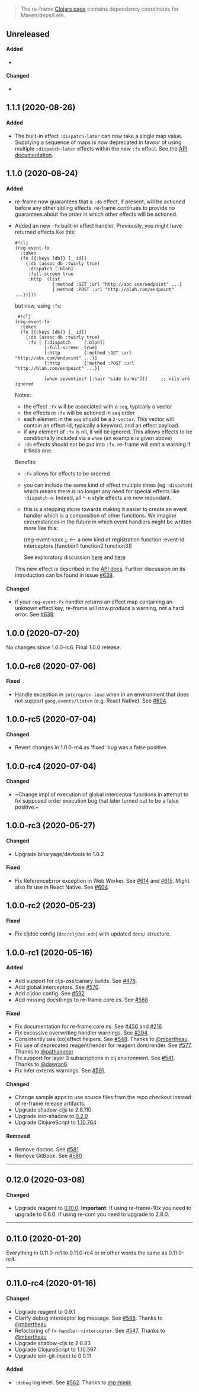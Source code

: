 
<!-- leave this H1 here. It stops mkdocs putting in a Title at the top.
     It needs to be at the top of the file otherwise it breaks the 
     table of contents on the right hand side. -->
#

> The re-frame [Clojars page](https://clojars.org/re-frame/) contains dependency coordinates for Maven/deps/Lein.

## Unreleased

#### Added

  - 

#### Changed

  - 

## 1.1.1 (2020-08-26)

#### Added

- The built-in effect `:dispatch-later` can now take a single map value. 
  Supplying a sequence of maps is now deprecated in favour of using multiple `:dispatch-later` effects within the new 
  `:fx` effect. See the [API documentation](http://day8.github.io/re-frame/api-builtin-effects/#dispatch-later). 

## 1.1.0 (2020-08-24)

#### Added

  - re-frame now guarantees that a `:db` effect, if present, will be actioned before any other sibling effects. 
    re-frame continues to provide no guarantees about the order in which other effects will be actioned. 

  - Added an new `:fx` built-in effect handler.
    Previously, you might have returned effects like this:
        
        #!clj
        (reg-event-fx 
          :token 
          (fn [{:keys [db]} [_ id]]
            {:db (assoc db :twirly true) 
             :dispatch [:blah]
             :full-screen true
             :http  (list 
                      {:method :GET :url "http://abc.com/endpoint" ...}
                      {:method :POST :url "http://blah.com/endpoint" ...})}))
                      
    but now, using `:fx`:
  
         #!clj
        (reg-event-fx 
          :token 
          (fn [{:keys [db]} [_ id]]
            {:db (assoc db :twirly true) 
             :fx [ [:dispatch     [:blah]] 
                   [:full-screen  true]
                   [:http         {:method :GET :url "http://abc.com/endpoint" ...}]
                   [:http         {:method :POST :url "http://blah.com/endpoint" ...}] 
            
                   (when seventies? [:hair "side burns"])]     ;; nils are ignored
  
    Notes:
  
    - the effect `:fx` will be associated with a `seq`, typically a vector
    - the effects in `:fx` will be actioned in `seq` order
    - each element in the `seq` should be a `2-vector`. This vector will contain an effect-id, typically a keyword, and an effect payload. 
    - if any element of `:fx` is nil, it will be ignored. This allows effects to be conditionally included via a `when` (an example is given above)
    - `:db` effects should not be put into `:fx`. re-frame will emit a warning if it finds one.
  
    Benefits:
  
    - `:fx` allows for effects to be ordered
    - you can include the same kind of effect multiple times (eg `:dispatch`) which means there is no longer 
      any need for special effects like `:dispatch-n`. Indeed, all `*-n` style effects are now redundant.
    - this is a stepping stone towards making it easier to create an event handler which is a composition of 
      other functions. We imagine circumstances in the future in which event handlers might be written more 
      like this:
    
        (reg-event-xxxx       ;; <-- a new kind of registration function
          :event-id  
          interceptors 
          [function1 function2 function3])
      
      See exploratory discussion [here](https://github.com/day8/re-frame/issues/639#issuecomment-680500053) and [here](https://github.com/day8/re-frame/issues/639#issuecomment-682250517)
      
  
    This new effect is described in the [API docs](https://day8.github.io/re-frame/api-builtin-effects/#fx).
    Further discussion on its introduction can be found in issue [#639](https://github.com/day8/re-frame/issues/639).

#### Changed

- if your `reg-event-fx` handler returns an effect map containing an unknown effect key, re-frame will now produce a warning, not a hard error.
  See [#639](https://github.com/day8/re-frame/issues/639).

## 1.0.0 (2020-07-20)

No changes since 1.0.0-rc6. Final 1.0.0 release.

## 1.0.0-rc6 (2020-07-06)

#### Fixed

- Handle exception in `interop/on-load` when in an environment that does not
  support `goog.events/listen` (e.g. React Native). See [#604](https://github.com/day8/re-frame/issues/604).

## 1.0.0-rc5 (2020-07-04)

#### Changed

- Revert changes in 1.0.0-rc4 as 'fixed' bug was a false positive.

## 1.0.0-rc4 (2020-07-04)

#### Changed

- ~Change impl of execution of global interceptor functions in attempt to
   fix supposed order execution bug that later turned out to be a false
   positive.~

## 1.0.0-rc3 (2020-05-27)

#### Changed

- Upgrade binaryage/devtools to 1.0.2

#### Fixed

- Fix ReferenceError exception in Web Worker. See
  [#614](https://github.com/day8/re-frame/issues/614) and
  [#615](https://github.com/day8/re-frame/pull/615). Might
  also fix use in React Native. See [#604](https://github.com/day8/re-frame/issues/604).

## 1.0.0-rc2 (2020-05-23)

#### Fixed

- Fix cljdoc config (`doc/cljdoc.edn`) with updated `docs/` structure. 

## 1.0.0-rc1 (2020-05-16)

#### Added

- Add support for cljs-oss/canary builds. See [#478](https://github.com/day8/re-frame/issues/478).
- Add global interceptors. See [#570](https://github.com/day8/re-frame/issues/570).
- Add cljdoc config. See [#592](https://github.com/day8/re-frame/issues/592)
- Add missing docstrings to re-frame.core cs. See [#588](https://github.com/day8/re-frame/issues/588)

#### Fixed

- Fix documentation for re-frame.core ns. See [#456](https://github.com/day8/re-frame/issues/456) and [#216](https://github.com/day8/re-frame/issues/216)
- Fix excessive overwriting handler warnings. See [#204](https://github.com/day8/re-frame/issues/204).
- Consistently use (co)effect helpers. See [#548](https://github.com/day8/re-frame/pull/548). Thanks to [@mbertheau](https://github.com/mbertheau).
- Fix use of deprecated reagent/render for reagent.dom/render. See [#577](https://github.com/day8/re-frame/pull/577). Thanks to [@pathammer](https://github.com/pathammer)
- Fix support for layer 3 subscriptions in clj environment.
  See [#541](https://github.com/day8/re-frame/pull/541). Thanks to [@dawran6](https://github.com/dawran6).
- Fix infer externs warnings. See [#591](https://github.com/day8/re-frame/issues/591).

#### Changed

- Change sample apps to use source files from the repo checkout instead of
  re-frame release artifacts.
- Upgrade shadow-cljs to 2.8.110
- Upgrade lein-shadow to [0.2.0](https://gitlab.com/nikperic/lein-shadow/-/blob/master/CHANGELOG.md#020-2020-05-13)
- Upgrade ClojureScript to [1.10.764](https://github.com/clojure/clojurescript/blob/master/changes.md#110764)

#### Removed

- Remove doctoc. See [#581](https://github.com/day8/re-frame/issues/581)
- Remove GitBook. See [#580](https://github.com/day8/re-frame/issues/580)

---

## 0.12.0 (2020-03-08)

#### Changed

- Upgrade reagent to [0.10.0](https://github.com/reagent-project/reagent/blob/master/CHANGELOG.md#0100-2020-03-06).
  **Important:** If using re-frame-10x you need to upgrade to 0.6.0.
  If using re-com you need to upgrade to 2.8.0.

---

## 0.11.0 (2020-01-20)

Everything in 0.11.0-rc1 to 0.11.0-rc4 or in other words the same as 0.11.0-rc4.

---

## 0.11.0-rc4 (2020-01-16)

#### Changed

- Upgrade reagent to 0.9.1
- Clarify debug interceptor log message. See [#546](https://github.com/day8/re-frame/pull/546).
  Thanks to [@mbertheau](https://github.com/mbertheau)
- Refactoring of `fx-handler->interceptor`. See [#547](https://github.com/day8/re-frame/pull/547).
  Thanks to [@mbertheau](https://github.com/mbertheau)
- Upgrade shadow-cljs to 2.8.83
- Upgrade ClojureScript to 1.10.597
- Upgrade lein-git-inject to 0.0.11

#### Added

- `:debug` log level. See [#562](https://github.com/day8/re-frame/pull/562).
  Thanks to [@p-himik](https://github.com/p-himik)
